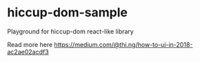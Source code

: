 # hiccup-dom-sample
Playground for hiccup-dom react-like library 

Read more here https://medium.com/@thi.ng/how-to-ui-in-2018-ac2ae02acdf3

